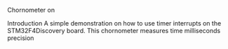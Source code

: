 Chornometer on 


Introduction
A simple demonstration on how to use timer interrupts on the STM32F4Discovery board.
This chornometer measures time milliseconds precision
